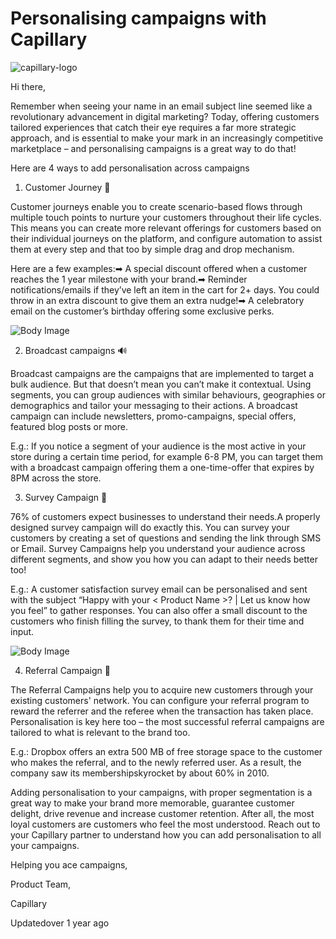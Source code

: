 # Personalising campaigns with Capillary

![capillary-logo](https://s3.amazonaws.com/fileservice.in/intouch_creative_assets/cc6fe921-9088-4ca0-ad68-d5755940.png)

Hi there,

Remember when seeing your name in an email subject line seemed like a revolutionary advancement in digital marketing? Today, offering customers tailored experiences that catch their eye requires a far more strategic approach, and is essential to make your mark in an increasingly competitive marketplace – and personalising campaigns is a great way to do that!

Here are 4 ways to add personalisation across campaigns

1. Customer Journey 📶

Customer journeys enable you to create scenario-based flows through multiple touch points to nurture your customers throughout their life cycles. This means you can create more relevant offerings for customers based on their individual journeys on the platform, and configure automation to assist them at every step and that too by simple drag and drop mechanism.

Here are a few examples:➡  A special discount offered when a customer reaches the 1 year milestone with your brand.➡  Reminder notifications/emails if they’ve left an item in the cart for 2+ days. You could throw in an extra discount to give them an extra nudge!➡  A celebratory email on the customer’s birthday offering some exclusive perks.

![Body Image](https://s3.amazonaws.com/fileservice.in/intouch_creative_assets/1c39757c-1905-42b7-a699-df7e2592.png)

2. Broadcast campaigns 🔊

Broadcast campaigns are the campaigns that are implemented to target a bulk audience. But that doesn’t mean you can’t make it contextual. Using segments, you can group audiences with similar behaviours, geographies or demographics and tailor your messaging to their actions.  A broadcast campaign can include newsletters, promo-campaigns, special offers, featured blog posts or more.

E.g.: If you notice a segment of your audience is the most active in your store during a certain time period, for example 6-8 PM, you can target them with a broadcast campaign offering them a one-time-offer that expires by 8PM across the store.

3. Survey Campaign 📝

76% of customers expect businesses to understand their needs.A properly designed survey campaign will do exactly this. You can survey your customers by creating a set of questions and sending the link through SMS or Email. Survey Campaigns help you understand your audience across different segments, and show you how you can adapt to their needs better too!

E.g.: A customer satisfaction survey email can be personalised and sent with the subject “Happy with your < Product Name >? | Let us know how you feel” to gather responses. You can also offer a small discount to the customers who finish filling the survey, to thank them for their time and input.

![Body Image](https://s3.amazonaws.com/fileservice.in/intouch_creative_assets/236c4b86-df23-47a7-b19e-01075080.png)

4. Referral Campaign 👥

The Referral Campaigns help you to acquire new customers through your existing customers' network. You can configure your referral program to reward the referrer and the referee when the transaction has taken place. Personalisation is key here too – the most successful referral campaigns are tailored to what is relevant to the brand too.

E.g.: Dropbox offers an extra 500 MB of free storage space to the customer who makes the referral, and to the newly referred user. As a result, the company saw its membershipskyrocket by about 60% in 2010.

Adding personalisation to your campaigns, with proper segmentation is a great way to make your brand more memorable, guarantee customer delight, drive revenue and increase customer retention. After all, the most loyal customers are customers who feel the most understood. Reach out to your Capillary partner to understand how you can add personalisation to all your campaigns.

Helping you ace campaigns,

Product Team,

Capillary

Updatedover 1 year ago